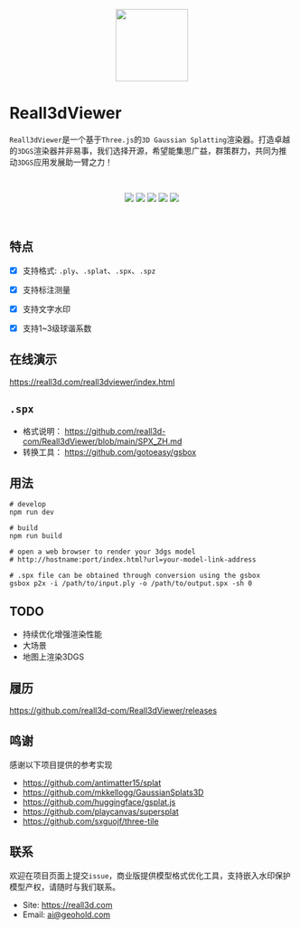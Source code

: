 <p align=center>
<img style="width:128px;height:128px" src="https://gotoeasy.github.io/reall3d/logo.png"/>
</p>

# Reall3dViewer

`Reall3dViewer`是一个基于`Three.js`的`3D Gaussian Splatting`渲染器。打造卓越的`3DGS`渲染器并非易事，我们选择开源，希望能集思广益，群策群力，共同为推动`3DGS`应用发展助一臂之力！

<br>

<p align="center">
    <a href="https://github.com/reall3d-com/Reall3dViewer/blob/master/README_EN.md"><img src="https://img.shields.io/badge/Readme-Engilsh-brightgreen.svg"></a>
    <a href="https://github.com/microsoft/TypeScript"><img src="https://img.shields.io/badge/Lang-typescript-brightgreen.svg"></a>
    <a href="https://github.com/mrdoob/three.js"><img src="https://img.shields.io/badge/Base-threejs-brightgreen.svg"></a>
    <a href="https://github.com/reall3d-com/Reall3dViewer/releases/latest"><img src="https://img.shields.io/github/release/reall3d-com/Reall3dViewer.svg"></a>
    <a href="https://github.com/reall3d-com/Reall3dViewer/blob/master/LICENSE"><img src="https://img.shields.io/github/license/reall3d-com/Reall3dViewer"></a>
<p>

<br>

## 特点
- [x] 支持格式: `.ply`、`.splat`、`.spx`、`.spz`
- [x] 支持标注测量
- [x] 支持文字水印
- [x] 支持1~3级球谐系数


## 在线演示
https://reall3d.com/reall3dviewer/index.html


## `.spx`

- 格式说明： https://github.com/reall3d-com/Reall3dViewer/blob/main/SPX_ZH.md
- 转换工具： https://github.com/gotoeasy/gsbox


## 用法
```shell
# develop
npm run dev

# build
npm run build

# open a web browser to render your 3dgs model
# http://hostname:port/index.html?url=your-model-link-address

# .spx file can be obtained through conversion using the gsbox
gsbox p2x -i /path/to/input.ply -o /path/to/output.spx -sh 0
```

## TODO
- 持续优化增强渲染性能
- 大场景
- 地图上渲染3DGS


## 履历
https://github.com/reall3d-com/Reall3dViewer/releases


## 鸣谢
感谢以下项目提供的参考实现
- https://github.com/antimatter15/splat
- https://github.com/mkkellogg/GaussianSplats3D
- https://github.com/huggingface/gsplat.js
- https://github.com/playcanvas/supersplat
- https://github.com/sxguojf/three-tile


## 联系
欢迎在项目页面上提交`issue`，商业版提供模型格式优化工具，支持嵌入水印保护模型产权，请随时与我们联系。
- Site: https://reall3d.com
- Email: ai@geohold.com 
